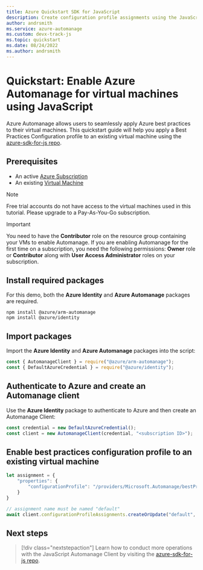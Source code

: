 ```yaml
---
title: Azure Quickstart SDK for JavaScript
description: Create configuration profile assignments using the JavaScript SDK for Automanage.
author: andrsmith
ms.service: azure-automanage
ms.custom: devx-track-js
ms.topic: quickstart
ms.date: 08/24/2022
ms.author: andrsmith
---
```


# Quickstart: Enable Azure Automanage for virtual machines using JavaScript

Azure Automanage allows users to seamlessly apply Azure best practices to their virtual machines. This quickstart guide will help you apply a Best Practices Configuration profile to an existing virtual machine using the [azure-sdk-for-js repo](https://github.com/Azure/azure-sdk-for-js).

## Prerequisites 

- An active [Azure Subscription](https://azure.microsoft.com/pricing/purchase-options/pay-as-you-go/)
- An existing [Virtual Machine](../virtual-machines/windows/quick-create-portal.md)

> [!NOTE]
> Free trial accounts do not have access to the virtual machines used in this tutorial. Please upgrade to a Pay-As-You-Go subscription.

> [!IMPORTANT]
> You need to have the **Contributor** role on the resource group containing your VMs to enable Automanage. If you are enabling Automanage for the first time on a subscription, you need the following permissions: **Owner** role or **Contributor** along with **User Access Administrator** roles on your subscription.

## Install required packages 

For this demo, both the **Azure Identity** and **Azure Automanage** packages are required.

```
npm install @azure/arm-automanage
npm install @azure/identity
```

## Import packages 

Import the **Azure Identity** and **Azure Automanage** packages into the script: 

```javascript
const { AutomanageClient } = require("@azure/arm-automanage");
const { DefaultAzureCredential } = require("@azure/identity");
```

## Authenticate to Azure and create an Automanage client

Use the **Azure Identity** package to authenticate to Azure and then create an Automanage Client:

```javascript 
const credential = new DefaultAzureCredential();
const client = new AutomanageClient(credential, "<subscription ID>");
```

## Enable best practices configuration profile to an existing virtual machine

```javascript 
let assignment = {
    "properties": {
        "configurationProfile": "/providers/Microsoft.Automanage/bestPractices/AzureBestPracticesProduction"
    }
}

// assignment name must be named "default"
await client.configurationProfileAssignments.createOrUpdate("default", "resourceGroupName", "vmName", assignment);
```

## Next steps

> [!div class="nextstepaction"]
Learn how to conduct more operations with the JavaScript Automanage Client by visiting the [azure-sdk-for-js repo](https://github.com/Azure/azure-sdk-for-js/tree/main/sdk/automanage/arm-automanage).
